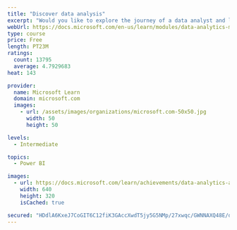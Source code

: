 ```yaml
---
title: "Discover data analysis"
excerpt: "Would you like to explore the journey of a data analyst and learn how a data analyst tells a story with data? In this module, you will explore the different roles in data and learn the different tasks of a data analyst."
webUrl: https://docs.microsoft.com/en-us/learn/modules/data-analytics-microsoft/
type: course
price: Free
length: PT23M
ratings:
  count: 13795
  average: 4.7929683
heat: 143

provider:
  name: Microsoft Learn
  domain: microsoft.com
  images:
    - url: /assets/images/organizations/microsoft.com-50x50.jpg
      width: 50
      height: 50

levels:
  - Intermediate

topics:
  - Power BI

images:
  - url: https://docs.microsoft.com/learn/achievements/data-analytics-and-microsoft-social.png
    width: 640
    height: 320
    isCached: true

secured: "HDdlA6KxeJ7CoGIT6C12fiK3GAccXwdT5jy5G5NMp/27xwqc/GWNNAXQ48E/deyK4p3QEbf7myHReauXOIhDcLQzTRoWFojLJWYmBkKoRpf9QVQBXsk+x+muhZZWaZwYJihaDnuwlOD/+wDckMTIdS0hxklAu2wGSkHnvLTTyV2+LCIrSxJFFKgfsdrZ/jCcdBqr6B0boZsWFdUifYnsuct1k+2DOYS+Ahgvk43liFv0s3n4Z8Hi4GJapxRatUWyNMxQG/u2lGHsyN1xcU06Y9Q0VRlKY+cpn7vCfIUwhCKY22VQcY7Ics49bsvKqI6c6gRA7LqyeZpcQJlA6XJTS4jpQ9Z92RJ+YjZKq/WL2QwuSFh1FlAWGyWtZCIH4oNFMn5IEJB849Dt9SEL+SecTOvbMpXdx3jkrfba9k8Ienp7x9JvmO3g+CmSlmkFxd2M;UrwD+w24HjsRNRYsN2kP7Q=="
---
```


